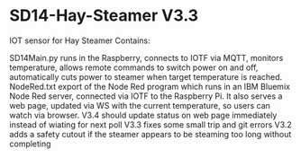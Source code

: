 # SD14-Hay-Steamer V3.3
IOT sensor for Hay Steamer
Contains:

SD14Main.py	runs in the Raspberry, connects to IOTF via MQTT, monitors temperature, allows remote commands to switch power on and off, automatically cuts power to steamer when target temperature is reached.
NodeRed.txt	export of the Node Red program which runs in an IBM Bluemix Node Red server, connected via IOTF to the Raspberry Pi. 
		It also serves a web page, updated via WS with the current temperature, so users can watch via browser.
V3.4 should update status on web page immediately instead of wiating for next poll
V3.3 fixes some small trip and git errors
V3.2 adds a safety cutout if the steamer appears to be steaming too long without completing

